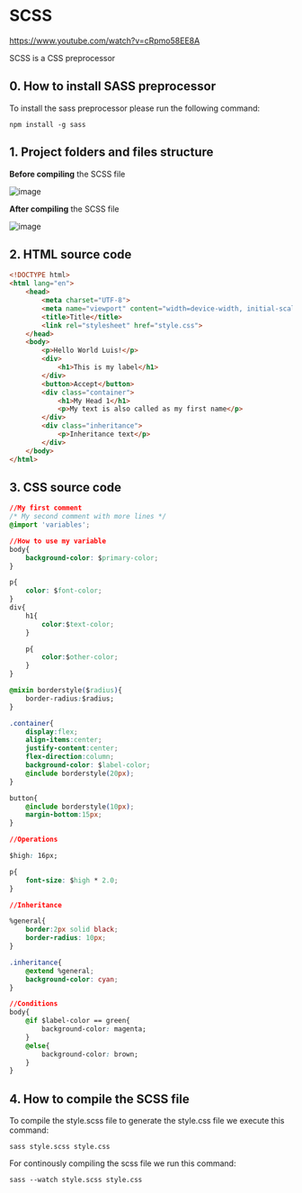 # SCSS

https://www.youtube.com/watch?v=cRpmo58EE8A

SCSS is a CSS preprocessor

## 0. How to install SASS preprocessor

To install the sass preprocessor please run the following command:

```
npm install -g sass
```

## 1. Project folders and files structure

**Before compiling** the SCSS file

![image](https://github.com/luiscoco/SCSS_Sample1/assets/32194879/cdddcf8a-ce66-4a02-bc83-c853994bac34)

**After compiling** the SCSS file

![image](https://github.com/luiscoco/SCSS_Sample1/assets/32194879/fa2f2c1c-484e-40f5-b3dc-9f5c9c247089)

## 2. HTML source code

```html
<!DOCTYPE html>
<html lang="en">
    <head>
        <meta charset="UTF-8">
        <meta name="viewport" content="width=device-width, initial-scale=1.0">
        <title>Title</title>
        <link rel="stylesheet" href="style.css">
    </head>
    <body>
        <p>Hello World Luis!</p>
        <div>
            <h1>This is my label</h1>
        </div>
        <button>Accept</button>
        <div class="container">
            <h1>My Head 1</h1>
            <p>My text is also called as my first name</p>
        </div>
        <div class="inheritance">
            <p>Inheritance text</p>
        </div>
    </body>
</html>
```

## 3. CSS source code

```css
//My first comment
/* My second comment with more lines */
@import 'variables';

//How to use my variable
body{
    background-color: $primary-color;
}

p{
    color: $font-color;
}
div{
    h1{
        color:$text-color;
    }

    p{
        color:$other-color;
    }
}

@mixin borderstyle($radius){
    border-radius:$radius;
}

.container{
    display:flex;
    align-items:center;
    justify-content:center;
    flex-direction:column;
    background-color: $label-color;
    @include borderstyle(20px);
}

button{
    @include borderstyle(10px);
    margin-bottom:15px;
}

//Operations

$high: 16px;

p{
    font-size: $high * 2.0;
}

//Inheritance

%general{
    border:2px solid black;
    border-radius: 10px;
}

.inheritance{
    @extend %general;
    background-color: cyan;
}

//Conditions
body{
    @if $label-color == green{
        background-color: magenta;
    }
    @else{
        background-color: brown;
    }
}
```

## 4. How to compile the SCSS file

To compile the style.scss file to generate the style.css file we execute this command:

```
sass style.scss style.css
```

For continously compiling the scss file we run this command:

```
sass --watch style.scss style.css
```

